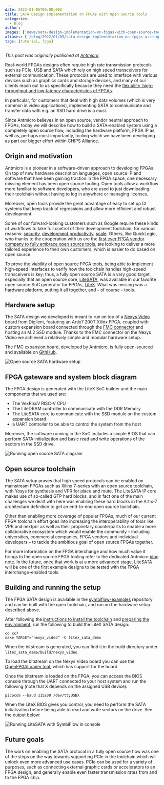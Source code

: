 ```yaml
---
date: 2022-01-05T00:00:00Z
title: SATA Design Implementation on FPGAs with Open Source Tools
categories:
  - Blog
author: 
images: ['news/sata-design-implementation-on-fpgas-with-open-source-tools/share.png']
aliases: ['/blog/2022/01/05/sata-design-implementation-on-fpgas-with-open-source-tools/']
tags: [tutorial, fpga]
---
```


*This post was originally published at [Antmicro](https://antmicro.com/blog/2021/12/sata-with-open-source-fpga-tools/).*

Real-world FPGAs designs often require high rate transmission protocols such as PCIe, USB and SATA which rely on high speed transceivers for external communication. These protocols are used to interface with various devices such as graphics cards and storage devices, and many of our clients reach out to us specifically because they need the [flexibility, high-throughput and low-latency characteristics of FPGAs](https://antmicro.com/technologies/fpga/).

In particular, for customers that deal with high data volumes (which is very common in video applications), implementing SATA to communicate and transfer data with e.g. an SSD hard drive is a must.

Since Antmicro believes in an open source, vendor neutral approach to FPGAs, today we will describe how to build a SATA-enabled system using a completely open source flow, including the hardware platform, FPGA IP as well as, perhaps most importantly, tooling which we have been developing as part our bigger effort within CHIPS Alliance.

## Origin and motivation

Antmicro is a pioneer in a software-driven approach to developing FPGAs. On top of new hardware description languages, open source IP and software that have been gaining traction in the FPGA space, one necessary missing element has been open source tooling. Open tools allow a workflow more familiar to software developers, who are used to just downloading their toolchain without having to log in anywhere or managing licenses.

Moreover, open tools provide the great advantage of easy to set up CI systems that keep track of regressions and allow more efficient and robust development.

Some of our forward-looking customers such as Google require these kinds of workflows to take full control of their development toolchain, for various reasons: [security](https://opensource.googleblog.com/2021/11/Open%20source%20DDR%20controller%20framework%20for%20mitigating%20Rowhammer.html), [development productivity](https://antmicro.com/blog/2021/09/cfu-support-in-renode/), [scale](https://antmicro.com/blog/2021/08/open-source-github-actions-runners-with-gcp-and-terraform/). Others, like QuickLogic, who thanks to the cooperation with us are the [first ever FPGA vendor company to fully embrace open source tools](https://antmicro.com/blog/2020/06/quicklogic-open-reconfigurable-computing-press-release/), are looking to deliver a more tailored experience to their own customers, which is easier to do based on open source.

To prove the viability of open source FPGA tools, being able to implement high-speed interfaces to verify how the toolchain handles high-speed transceivers is key; thus, a fully open source SATA is a very good target, especially that an open source core, [LiteSATA](https://github.com/enjoy-digital/litesata), was available in our favorite open source SoC generator for FPGAs, [LiteX](https://github.com/enjoy-digital/litex). What was missing was a hardware platform, putting it all together, and – of course – tools.

## Hardware setup

The SATA design we developed is meant to run on top of a [Nexys Video](https://digilent.com/reference/programmable-logic/nexys-video/start) board from Digilent, featuring an Artix7 200T Xilinx FPGA, coupled with custom expansion board connected through the [FMC connector](https://en.wikipedia.org/wiki/FPGA_Mezzanine_Card) and hosting an M.2 SSD module. Thanks to the FMC connector on the Nexys Video we achieved a relatively simple and modular hardware setup.

The FMC expansion board, developed by Antmicro, is fully open-sourced and available on [GithHub](https://github.com/antmicro/fmc-sata-adapter).

![Open source SATA hardware setup](./running-open-source-sata-hardware.jpg)

## FPGA gateware and system block diagram

The FPGA design is generated with the LiteX SoC builder and the main components that we used are:

- The VexRiscV RISC-V CPU
- The LiteDRAM controller to communicate with the DDR Memory
- The LiteSATA core to communicate with the SSD module on the custom expansion board
- a UART controller to be able to control the system from the host

Moreover, the software running in the SoC includes a simple BIOS that can perform SATA initialization and basic read and write operations of the sectors in the SSD drive.

![Running open source SATA diagram](Running-open-source-SATA-diagram.svg)

## Open source toolchain
The SATA setup proves that high speed protocols can be enabled on mainstream FPGAs such as Xilinx 7-series with an open source toolchain, with Yosys for synthesis and VPR for place and route. The LiteSATA IP core makes use of so-called GTP hard blocks, and in fact one of the main challenges we dealt with here was enabling these hard blocks in the Artix-7 architecture definition to get an end-to-end open source toolchain.

Other than enabling more coverage of popular FPGAs, much of our current FPGA toolchain effort goes into increasing the interoperability of tools like VPR and nextpnr as well as their proprietary counterparts to enable a more collaborative ecosystem which would enable the community – including universities, commercial companies, FPGA vendors and individual developers – to tackle the ambitious goal of open source FPGAs together.

For more information on the FPGA interchange and how much value it brings to the open source FPGA tooling refer to the dedicated Antmicro [blog note](https://antmicro.com/blog/2021/09/symbiflow-fpga-interchange-format/). In the future, once that work is at a more advanced stage, LiteSATA will be one of the first example designs to be tested with the FPGA interchange-enabled tools.

## Building and running the setup

The FPGA SATA design is available in the [symbiflow-examples](https://github.com/SymbiFlow/symbiflow-examples/tree/master/xc7/litex_sata_demo) repository and can be built with the open toolchain, and run on the hardware setup described above.

After following the [instructions to install the toolchain](https://symbiflow-examples.readthedocs.io/en/latest/getting-symbiflow.html) and [preparing the environment](https://symbiflow-examples.readthedocs.io/en/latest/building-examples.html#building-examples--page-root), run the following to build the LiteX SATA design:

```
cd xc7
make TARGET=”nexys_video” -C litex_sata_demo
```

When the bitstream is generated, you can find it in the build directory under `litex_sata_demo/build/nexys_video`.

To load the bitstream on the Nexys Video board you can use the [OpenFPGALoader tool](https://github.com/trabucayre/openFPGALoader), which has support for the board.

Once the bitstream is loaded on the FPGA, you can access the BIOS console through the UART connected to your host system and run the following (note that X depends on the assigned USB device):

```
picocom --baud 115200 /dev/ttyUSBX
```

When the LiteX BIOS gives you control, you need to perform the SATA initialization before being able to read and write sectors on the drive. See the output below:

![Running LiteSATA with SymbiFlow in console](litesata-console.png)

## Future goals

The work on enabling the SATA protocol in a fully open source flow was one of the steps on the way towards supporting PCIe in the toolchain which will unlock even more advanced use cases. PCIe can be used for a variety of purposes, such as connecting external graphic cards or accelerators to an FPGA design, and generally enable even faster transmission rates from and to the FPGA chip.
